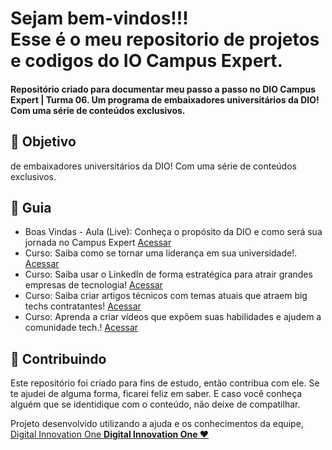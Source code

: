 <!--
# Campus_Expert_DIO-
Repositório criado para documentar meu passo a passo no DIO Campus Expert | Turma 06. Um programa de embaixadores universitários da DIO! Com uma série de conteúdos exclusivos.
-->


<h1> Sejam bem-vindos!!! </br>
 Esse é o meu repositorio de projetos e codigos do IO Campus Expert. </h1>

<h4> Repositório criado para documentar meu passo a passo no DIO Campus Expert | Turma 06. Um programa de embaixadores universitários da DIO! Com uma série de conteúdos exclusivos. </h4>

<h2> 🎯 Objetivo </h2>
 de embaixadores universitários da DIO! Com uma série de conteúdos exclusivos.

<h2 dir="auto"> 🚦 Guia </h2>
<ul dir="auto">
<li> Boas Vindas - Aula (Live): Conheça o propósito da DIO e como será sua jornada no Campus Expert <a href="https://"> Acessar </a></li>
<li> Curso: Saiba como se tornar uma liderança em sua universidade!. <a href="https://"> Acessar </a></li>
<li> Curso: Saiba usar o LinkedIn de forma estratégica para atrair grandes empresas de tecnologia! <a href="https://"> Acessar </a></li>
<li> Curso: Saiba criar artigos técnicos com temas atuais que atraem big techs contratantes! <a href="https://"> Acessar </a></li>
<li> Curso: Aprenda a criar vídeos que expõem suas habilidades e ajudem a comunidade tech.! <a href="https://"> Acessar </a></li>

</ul>


<h2 dir="auto"> 🤝 Contribuindo </h2>
<p dir="auto">
 Este repositório foi criado para fins de estudo, então contribua com ele. Se te ajudei de alguma forma, ficarei feliz em
saber. E caso você conheça alguém que se identidique com o conteúdo, não deixe de compatilhar.
</p>

<p dir="auto"> 
 Projeto desenvolvido utilizando a ajuda e os conhecimentos da equipe, 
 <a href=" https://www.dio.me/ "> Digital Innovation One <a href=" https://www.dio.me/"> 
 <strong>  Digital Innovation One ❤️ </strong> </a>
</p>
  
